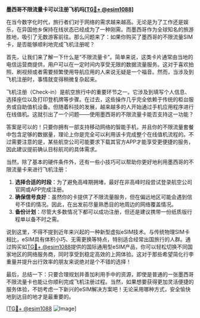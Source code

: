 **墨西哥不限流量卡可以注册飞机吗[[TG💪+ @esim1088](https://t.me/s/esim1088)]**

在当今数字化时代，旅行者们对于网络的需求越来越高。无论是为了工作还是娱乐，在异国他乡保持在线状态已经成为了一种刚需。而墨西哥作为全球知名的旅游胜地，吸引了无数游客前往。那么问题来了：如果你购买了墨西哥的不限流量SIM卡，是否能够顺利地完成飞机注册呢？

首先，让我们来了解一下什么是“不限流量卡”。简单来说，这类卡片通常由当地的电信运营商提供，用户可以在一定时间内享受无限的数据流量服务。这对于喜欢拍照、刷视频或者需要频繁使用导航应用的人来说无疑是一个福音。然而，当涉及到飞机注册时，事情就变得稍微复杂起来。

飞机注册（Check-in）是航空旅行中的重要环节之一。它涉及到填写个人信息、选择座位以及打印登机牌等步骤。在过去，这些操作几乎完全依赖于传统的柜台服务或自助值机设备。但随着科技的发展，越来越多的人开始通过手机应用程序进行在线值机。这就引出了一个问题——使用墨西哥的不限流量卡能否支持这一功能？

答案是可以的！只要你拥有一部支持移动网络的智能手机，并且你的不限流量套餐中包含足够的数据量，理论上你是完全可以利用该卡完成整个在线值机流程的。不过需要注意的是，某些航空公司可能要求下载其官方APP才能享受更便捷的服务，因此建议提前确认目标航司的具体需求。

当然，除了基本的硬件条件外，还有一些小技巧可以帮助你更好地利用墨西哥的不限流量卡来进行飞机注册：

1. **选择合适的时段**：为了避免高峰期拥堵，最好在非高峰时段尝试登录航空公司官网或APP完成注册。
2. **确保信号良好**：虽然你的卡提供了不限流量服务，但在偏远地区可能会遇到信号不佳的情况。因此，在出发前尽量熟悉目的地周边的网络覆盖情况。
3. **备份计划**：尽管大多数情况下都可以成功注册，但还是建议携带一份纸质版行程单以备不时之需。

说到这里，不得不提到近年来兴起的一种新型虚拟eSIM技术。与传统物理SIM卡相比，eSIM具有体积小巧、无需更换等特点，特别适合经常出国旅行的人群。通过购买如[TG💪+ @esim1088](https://t.me/s/esim1088)提供的国际通用型eSIM产品，你可以轻松切换不同国家地区的网络服务商，同时享受到稳定高效的上网体验。这对于那些希望简化行李重量并提升出行效率的朋友来说绝对是个不错的选择！

最后，总结一下：只要合理规划并善加利用手中的资源，即使是普通的一张墨西哥不限流量卡也能让你顺利完成飞机注册过程。当然，如果想要获得更加灵活便捷的服务体验，不妨考虑一下新兴的eSIM解决方案吧！无论采用哪种方式，安全愉快地到达目的地才是最重要的。

[[TG💪+ @esim1088](https://t.me/s/esim1088) ![Image](https://i.postimg.cc/4NQfJmqS/Snipaste-2025-05-13-00-14-12.png)]